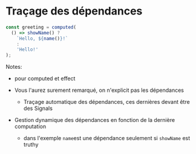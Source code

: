 <!-- .slide: class="with-code max-height" -->

# Traçage des dépendances

<!-- prettier-ignore-start -->

```typescript
const greeting = computed(
  () => showName() ?
    `Hello, ${name()}!`
    :
    'Hello!'
);
```

<!-- prettier-ignore-end -->

<!-- .element: class="big-code block" -->

Notes:

- pour computed et effect

- Vous l'aurez surement remarqué, on n'explicit pas les dépendances
  - Traçage automatique des dépendances, ces dernières devant être des Signals

- Gestion dynamique des dépendances en fonction de la dernière computation
  - dans l'exemple `name`est une dépendance seulement si `showName` est truthy
